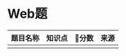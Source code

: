 # Web题

| 题目名称     | 知识点    | 分数    |   来源 |
| --------   | -----   | ----- | :----: |
|         |       |       |      |
